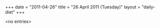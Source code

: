 +++
date = "2011-04-26"
title = "26 April 2011 (Tuesday)"
layout = "daily-diet"
+++


\<no entries\>
